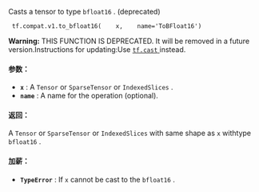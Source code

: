 Casts a tensor to type  `bfloat16` . (deprecated)

```
 tf.compat.v1.to_bfloat16(    x,    name='ToBFloat16') 
```


**Warning:**  THIS FUNCTION IS DEPRECATED. It will be removed in a future version.Instructions for updating:Use [ `tf.cast` ](https://tensorflow.google.cn/api_docs/python/tf/dtypes/cast) instead.


#### 参数：
- **`x`** : A  `Tensor`  or  `SparseTensor`  or  `IndexedSlices` .
- **`name`** : A name for the operation (optional).


#### 返回：
A  `Tensor`  or  `SparseTensor`  or  `IndexedSlices`  with same shape as  `x`  withtype  `bfloat16` .

#### 加薪：
- **`TypeError`** : If  `x`  cannot be cast to the  `bfloat16` .
